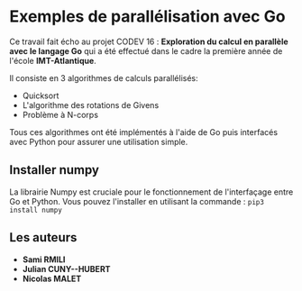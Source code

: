 # Exemples de parallélisation avec Go
Ce travail fait écho au projet CODEV 16 : **Exploration du calcul en parallèle avec le langage Go**  qui a été effectué dans le cadre la première année de l'école **IMT-Atlantique**.

Il consiste en 3 algorithmes de calculs parallélisés:
  - Quicksort
  - L'algorithme des rotations de Givens
  - Problème à N-corps

Tous ces algorithmes ont été implémentés à l'aide de Go puis interfacés avec Python pour assurer une utilisation simple.

## Installer numpy
La librairie Numpy est cruciale pour le fonctionnement de l'interfaçage entre Go et Python. 
Vous pouvez l'installer en utilisant la commande : `pip3 install numpy`


## Les auteurs
* **Sami RMILI** 
* **Julian CUNY--HUBERT** 
* **Nicolas MALET** 
